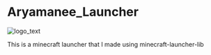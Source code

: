 # Aryamanee_Launcher
![logo_text](https://user-images.githubusercontent.com/69924015/206918298-edf96220-5d55-471b-8cd9-b1f464d61f17.png)


This is a minecraft launcher that I made using minecraft-launcher-lib
